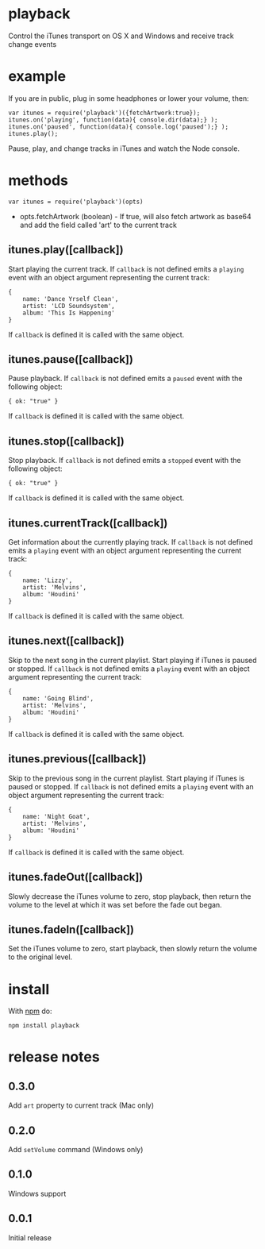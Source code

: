 # playback

Control the iTunes transport on OS X and Windows and receive track change events

# example

If you are in public, plug in some headphones or lower your volume, then:

    var itunes = require('playback')({fetchArtwork:true});
    itunes.on('playing', function(data){ console.dir(data);} );
    itunes.on('paused', function(data){ console.log('paused');} );
    itunes.play();

Pause, play, and change tracks in iTunes and watch the Node console.

# methods

    var itunes = require('playback')(opts)

* opts.fetchArtwork (boolean) - If true, will also fetch artwork as base64 and add the field called 'art' to the current track

## itunes.play([callback])

Start playing the current track. If `callback` is not defined emits a `playing` event with an object argument representing the current track:

    {
        name: 'Dance Yrself Clean',
        artist: 'LCD Soundsystem',
        album: 'This Is Happening'
    }

If `callback` is defined it is called with the same object.

## itunes.pause([callback])

Pause playback. If `callback` is not defined emits a `paused` event with the following object:

    { ok: "true" }

If `callback` is defined it is called with the same object.

## itunes.stop([callback])

Stop playback. If `callback` is not defined  emits a `stopped` event with the following object:

    { ok: "true" }

If `callback` is defined it is called with the same object.

## itunes.currentTrack([callback])

Get information about the currently playing track. If `callback` is not defined emits a `playing` event with an object argument representing the current track:

    {
        name: 'Lizzy',
        artist: 'Melvins',
        album: 'Houdini'
    }

If `callback` is defined it is called with the same object.

## itunes.next([callback])

Skip to the next song in the current playlist. Start playing if iTunes is paused or stopped. If `callback` is not defined emits a `playing` event with an object argument representing the current track:

    {
        name: 'Going Blind',
        artist: 'Melvins',
        album: 'Houdini'
    }

If `callback` is defined it is called with the same object.

## itunes.previous([callback])

Skip to the previous song in the current playlist. Start playing if iTunes is paused or stopped. If `callback` is not defined emits a `playing` event with an object argument representing the current track:

    {
        name: 'Night Goat',
        artist: 'Melvins',
        album: 'Houdini'
    }

If `callback` is defined it is called with the same object.

## itunes.fadeOut([callback])

Slowly decrease the iTunes volume to zero, stop playback, then return the volume to the level at which it was set before the fade out began.

## itunes.fadeIn([callback])

Set the iTunes volume to zero, start playback, then slowly return the volume to the original level.

# install

With [npm](https://npmjs.org) do:

    npm install playback

# release notes

## 0.3.0

Add ``art`` property to current track (Mac only)

## 0.2.0

Add ``setVolume`` command (Windows only)

## 0.1.0

Windows support

## 0.0.1

Initial release
